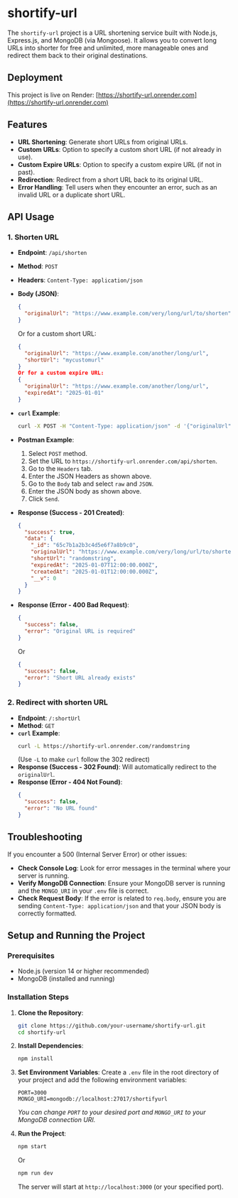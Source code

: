 # shortify-url

The `shortify-url` project is a URL shortening service built with Node.js, Express.js, and MongoDB (via Mongoose). It allows you to convert long URLs into shorter for free and unlimited, more manageable ones and redirect them back to their original destinations.

## Deployment

This project is live on Render: [https://shortify-url.onrender.com](https://shortify-url.onrender.com)

## Features

-   **URL Shortening**: Generate short URLs from original URLs.
-   **Custom URLs**: Option to specify a custom short URL (if not already in use).
-   **Custom Expire URLs**: Option to specify a custom expire URL (if not in past).
-   **Redirection**: Redirect from a short URL back to its original URL.
-   **Error Handling**: Tell users when they encounter an error, such as an invalid URL or a duplicate short URL.

## API Usage

### 1. Shorten URL

-   **Endpoint**: `/api/shorten`
-   **Method**: `POST`
-   **Headers**: `Content-Type: application/json`
-   **Body (JSON)**:
    ```json
    {
      "originalUrl": "https://www.example.com/very/long/url/to/shorten"
    }
    ```
    Or for a custom short URL:
    ```json
    {
      "originalUrl": "https://www.example.com/another/long/url",
      "shortUrl": "mycustomurl"
    }
    Or for a custom expire URL:
    {
      "originalUrl": "https://www.example.com/another/long/url",
      "expiredAt": "2025-01-01"
    }
    ```
-   **`curl` Example**:
    ```bash
    curl -X POST -H "Content-Type: application/json" -d '{"originalUrl": "https://www.google.com"}' https://shortify-url.onrender.com/api/shorten
    ```
-   **Postman Example**:
    1.  Select `POST` method.
    2.  Set the URL to `https://shortify-url.onrender.com/api/shorten`.
    3.  Go to the `Headers` tab.
    4.  Enter the JSON Headers as shown above.
    5.  Go to the `Body` tab and select `raw` and `JSON`.
    6.  Enter the JSON body as shown above.
    7.  Click `Send`.

-   **Response (Success - 201 Created)**:
    ```json
    {
      "success": true,
      "data": {
        "_id": "65c7b1a2b3c4d5e6f7a8b9c0",
        "originalUrl": "https://www.example.com/very/long/url/to/shorten",
        "shortUrl": "randomstring",
        "expiredAt": "2025-01-07T12:00:00.000Z",
        "createdAt": "2025-01-01T12:00:00.000Z",
        "__v": 0
      }
    }
    ```
-   **Response (Error - 400 Bad Request)**:
    ```json
    {
      "success": false,
      "error": "Original URL is required"
    }
    ```
    Or
    ```json
    {
      "success": false,
      "error": "Short URL already exists"
    }
    ```

### 2. Redirect with shorten URL

-   **Endpoint**: `/:shortUrl`
-   **Method**: `GET`
-   **`curl` Example**:
    ```bash
    curl -L https://shortify-url.onrender.com/randomstring
    ```
    (Use `-L` to make `curl` follow the 302 redirect)
-   **Response (Success - 302 Found)**:
    Will automatically redirect to the `originalUrl`.
-   **Response (Error - 404 Not Found)**:
    ```json
    {
      "success": false,
      "error": "No URL found"
    }
    ```

## Troubleshooting

If you encounter a 500 (Internal Server Error) or other issues:

-   **Check Console Log**: Look for error messages in the terminal where your server is running.
-   **Verify MongoDB Connection**: Ensure your MongoDB server is running and the `MONGO_URI` in your `.env` file is correct.
-   **Check Request Body**: If the error is related to `req.body`, ensure you are sending `Content-Type: application/json` and that your JSON body is correctly formatted.

## Setup and Running the Project

### Prerequisites

-   Node.js (version 14 or higher recommended)
-   MongoDB (installed and running)

### Installation Steps

1.  **Clone the Repository**:
    ```bash
    git clone https://github.com/your-username/shortify-url.git
    cd shortify-url
    ```

2.  **Install Dependencies**:
    ```bash
    npm install
    ```

3.  **Set Environment Variables**:
    Create a `.env` file in the root directory of your project and add the following environment variables:
    ```env
    PORT=3000
    MONGO_URI=mongodb://localhost:27017/shortifyurl
    ```
    *You can change `PORT` to your desired port and `MONGO_URI` to your MongoDB connection URI.*

4.  **Run the Project**:
    ```bash
    npm start
    ```
    Or
    ```bash
    npm run dev
    ```

    The server will start at `http://localhost:3000` (or your specified port).
